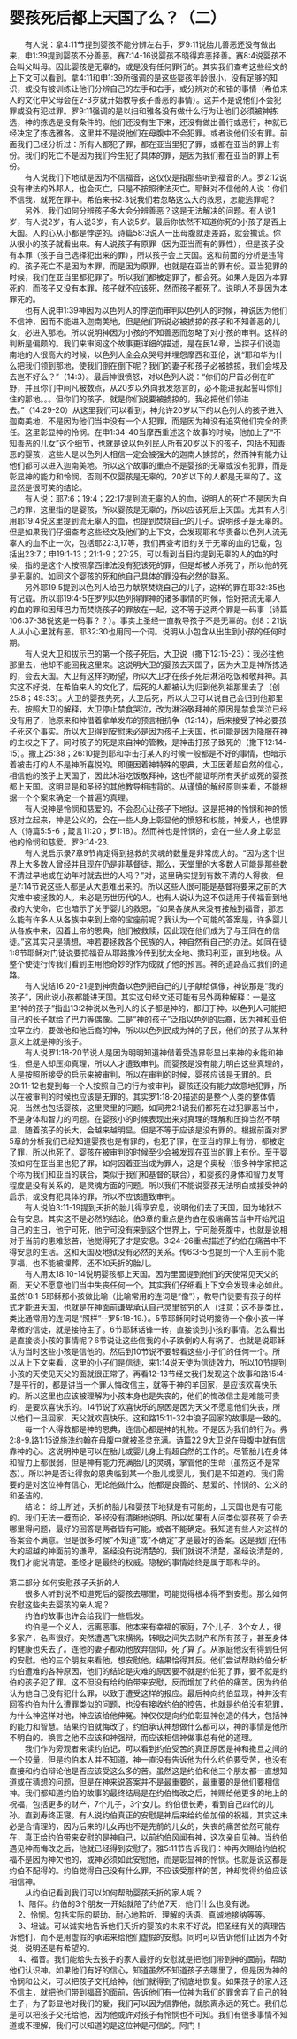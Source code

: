 # 婴孩死后都上天国了么？（二）



<p>　　有人说：拿4:11节提到婴孩不能分辨左右手，罗9:11说胎儿善恶还没有做出来，申1:39提到婴孩不分善恶。赛7:14-16说婴孩不晓得弃恶择善。赛8:4说婴孩不会叫父叫母。因此婴孩是无辜的，或是没有任何罪行的。其实我们查考这些经文的上下文可以看到。拿4:11和申1:39所强调的是这些婴孩年龄很小，没有足够的知识，或没有被训练让他们分辨自己的左手和右手，或分辨对的和错的事情（希伯来人的文化中父母会在2-3岁就开始教导孩子善恶的事情）。这并不是说他们不会犯罪或没有犯过罪。罗9:11强调的是以扫和雅各没有做什么行为让他们必须被神拣选，神的拣选是没有条件的。他们还没有生下来，还没有做出善行或恶行，神就已经决定了拣选雅各。这里并不是说他们在母腹中不会犯罪。或者说他们没有罪。前面我们已经分析过：所有人都犯了罪，都在亚当里犯了罪，或都在亚当的罪上有份。我们的死亡不是因为我们今生犯了具体的罪，是因为我们都在亚当的罪上有份。<br />
　　有人说我们下地狱是因为不信福音，这仅仅是指那些听到福音的人。罗2:12说没有律法的外邦人，也会灭亡，只是不按照律法灭亡。耶稣对不信他的人说：你们不信我，就死在罪中。希伯来书2:3说我们若忽略这么大的救恩，怎能逃罪呢？<br />
　　另外，我们如何分辨孩子多大会分辨善恶？这是无法解决的问题。有人说1岁，有人说2岁，有人说3岁，有人说5岁。最后你依然不知道你死的小孩子是否上天国。人的心从小都是悖逆的。诗篇58:3说人一出母腹就走差路，就会撒谎。你从很小的孩子就看出来。有人说孩子有原罪（因为亚当而有的罪性），但是孩子没有本罪（孩子自己选择犯出来的罪），所以孩子会上天国。这和前面的分析是违背的。孩子死亡不是因为本罪，而是因为原罪，也就是在亚当的罪有份。亚当犯罪的时候，我们在亚当里都犯罪了。所以我们都被定罪了，都会死。如果人是因为本罪死的，而孩子又没有本罪，孩子就不应该死，然而孩子都死了。说明人不是因为本罪死的。<br />
　　也有人说申1:39神因为以色列人的悖逆而审判以色列人的时候，神说因为他们不信神，因而不能进入迦南美地，但是他们所说必被掳掠的孩子和不知善恶的儿女，必进入那地。所以说明神因为小孩的不知善恶而忽略了对小孩的审判。这样的判断是偏颇的。我们来审阅这个故事更详细的描述，是在民14章，当探子们说迦南地的人很高大的时候，以色列人全会众哭号并埋怨摩西和亚伦，说“耶和华为什么把我们领到那地，使我们倒在倒下呢？我们的妻子和孩子必被掳掠，我们会埃及去岂不好么？”（14:3）。最后神很愤怒，对以色列人说：“你们的尸首必倒在旷野，并且你们中间凡被数点，从20岁以外向我发怨言的，必不能进我起誓叫你们住的那地。。。但你们的孩子，就是你们说要被掳掠的，我必把他们领进去。”（14:29-20）从这里我们可以看到，神允许20岁以下的以色列人的孩子进入迦南美地，不是因为他们当中没有一个人犯罪，而是因为神没有追究他们完全的责任。这里彰显神的怜悯。在申1:34-40当摩西重述这个故事的时候，他加上了“不知善恶的儿女”这个细节，也就是说以色列民人所有20岁以下的孩子，包括不知善恶的婴孩，这些人是以色列人相信一定会被强大的迦南人掳掠的，然而神有能力让他们都可以进入迦南美地。所以这个故事的重点不是婴孩的无辜或没有犯罪，而是彰显神的能力和怜悯。否则不仅婴孩是无辜的，20岁以下的人都是无辜的了。这显然是很可笑的结论。<br />
　　有人说：耶7:6；19:4；22:17提到流无辜的人的血，说明人的死亡不是因为自己的罪，这里指的是婴孩，所以婴孩是无辜的，所以应该死后上天国。尤其有人引用耶19:4说这里提到流无辜人的血，也提到焚烧自己的儿子。说明孩子是无辜的。但是如果我们仔细查考这些经文及他们的上下文，会发现耶和华责备以色列人流无辜人的血不止一次，包括耶22:3,17等，我们再查考旧约关于无辜的血的记载，包括出23:7；申19:1-13；21:1-9；27:25，可以看到当旧约提到无辜的人的血的时候，指的是这个人按照摩西律法没有犯该死的罪，但是却被人杀死了，所以他的死是无辜的。如同这个婴孩的死和他自己具体的罪没有必然的联系。<br />
　　另外耶19:5提到以色列人给巴力献祭焚烧自己的儿子，这样的罪在耶32:35也有记载。所以耶19:4-5在罗列以色列得罪神的诸多事情的时候，恰好把流无辜人的血的罪和因拜巴力而焚烧孩子的罪放在一起，这不等于这两个罪是一码事（诗篇106:37-38说这是一码事？？）。事实上圣经一直教导孩子不是无辜的。创8：21说人从小心里就有恶。耶32:30也用同一个词。说明从小包含从出生到小孩的任何时期。<br />
　　有人说大卫和拔示巴的第一个孩子死后，大卫说（撒下12:15-23）：我必往他那里去，他却不能回我这里来。这说明大卫的婴孩去天国了，因为大卫是神所拣选的，会去天国。大卫有这样的盼望，所以大卫才在孩子死后淋浴吃饭和敬拜神。其实这不好说，在希伯来人的文化了，后死的人都被认为归到他列祖那里去了（创25:8；49:33）。大卫的婴孩先死，大卫后死，所以大卫可以说自己会归到他那里去。按照大卫的解释，大卫停止禁食哭泣，改为淋浴敬拜神的原因是禁食哭泣已经没有用了，他原来和神借着拿单发布的预言相抗争（12:14），后来接受了神必要孩子死这个事实。所以大卫得到安慰未必是因为孩子上天国，也可能是因为降服在神的主权之下了。同时孩子的死是来自神的管教，是神击打孩子致死的（撒下12:14-15）。撒上25:38；26:10提到耶和华击打某人的时候一般都是不好的事情，也暗示着被击打的人不是神所喜悦的。即便因着神特殊的恩典，大卫因着超自然的信心，相信他的孩子上天国了，因此沐浴吃饭敬拜神，这也不能证明所有夭折或死的婴孩都上天国。这明显是和圣经的其他教导相违背的。从谨慎的解经原则来看，不能根据一个个案来确定一个普遍的真理。<br />
　　有人说神是怜悯和慈爱的，不会忍心让孩子下地狱。这是把神的怜悯和神的愤怒对立起来，神是公义的，会在一些人身上彰显他的愤怒和权能，神爱人，也恨罪人（诗篇5:5-6；箴言11:20；罗1:18）。然而神也是怜悯的，会在一些人身上彰显他的怜悯和慈爱。罗9:14-23.&nbsp;<br />
　　有人说启示录7章9节肯定得到拯救的灵魂的数量是非常庞大的。“因为这个世界上大多数人曾经并且现在仍是非基督徒，那么，天堂里的大多数人可能是那些数不清过早地或在幼年时就去世的人吗？”对，这里确实提到有数不清的人得救，但是7:14节说这些人都是从大患难出来的。所以这些人很可能是基督将要来之前的大灾难中被拯救的人。未必是历世历代的人。也有人说认为这不仅适用于传福音到地极的大使命，它也暗示了关于婴儿的救恩，“如果各族从来没有接触到福音，那怎么能有许多人从各族中来到上帝的宝座前呢？我认为一个可能的答案是，许多婴儿从各族中来，因着上帝的恩典，他们被救赎，因此现在他们成为了与王同在的信徒。”这其实只是猜想。神若要拯救各个民族的人，神自然有自己的办法。如同在徒1:8节耶稣对门徒说要把福音从耶路撒冷传到犹太全地、撒玛利亚，直到地极。从整个使徒行传我们看到主用他奇妙的作为成就了他的预言。神的道路高过我们的道路。<br />
　　有人说结16:20-21提到神责备以色列把自己的儿子献给偶像，神说那是“我的孩子”，因此说小孩都能进天国。其实这句经文还可能有另外两种解释：一是这里“神的孩子”指出13:2神说以色列人的长子都是神的，都归于神。以色列人可能把自己的长子献给了巴力等偶像。二是“神的孩子”泛指以色列的后裔，因为神和亚伯拉罕立约，要做他和他后裔的神，所以以色列民成为神的子民，他们的孩子从某种意义上就是神的孩子。<br />
　　有人说罗1:18-20节说人是因为明明知道神借着受造界彰显出来神的永能和神性，但是人却压抑真理，所以人才遭致审判。而婴孩是没有能力明白这些真理的，人是按照所接受的启示来被审判，所以在审判的时候，婴孩应该是无罪的。启20:11-12也提到每一个人按照自己的行为被审判，婴孩还没有能力故意地犯罪，所以在被审判的时候也应该是无罪的。其实罗1:18-20描述的是整个人类的整体情况，当然也包括婴孩，这里灵里的问题，如同弗2:1说我们都死在过犯罪恶当中，不是身体和智力的问题。在婴孩小的时候表现出来对真理的理解和压抑当然不明显，随着孩子的长大，会越来越明显。但是不等于应该是没有罪的。根据前面对罗5章的分析我们已经知道婴孩也是有罪的，也犯了罪，在亚当的罪上有份，都被定了罪，所以也死了。婴孩在被审判的时候至少会被发现在亚当的罪上有份。至于婴孩如何在亚当里也犯了罪，如何因着亚当成为罪人，这是个奥秘（很多神学家把这个称为我们和亚当的联合，类似于我们和基督的联合），和婴孩的身体和智力发育程度是没有关系的，是灵魂方面的问题。所以我们不能说婴孩无法明白或接受神的启示，或没有犯具体的罪，所以不应该遭致审判。<br />
　　有人说伯3:11-19提到夭折的胎儿得享安息，说明他们去了天国，因为地狱不会有安息。其实这不是必然的结论。伯3章的重点是约伯在极端痛苦当中开始咒诅自己的生日，他宁可死，他宁可没有来到这个世界上，宁可胎死腹中，也就是说相对于当前的患难愁苦，他觉得死了才是安息。3:24-26重点描述了约伯在痛苦中不得安息的生活。这和天国及地狱没有必然的关系。传6:3-5也提到一个人生前不能享福，也不能被埋葬，还不如夭折的胎儿。<br />
　　有人用太18:10-14说明婴孩都上天国。因为里面提到他们的天使常见天父的面，天父不愿意他们当中失丧任何一个。其实我们仔细看上下文会发现未必如此。虽然18:1-5耶稣那小孩做比喻（比喻常用的连词是“像”），教导门徒要有孩子的样式才能进天国，也就是在神面前谦卑承认自己灵里贫穷的人（注意：这不是类比，类比通常用的连词是“照样”--罗5:18-19.）。5节耶稣同时说明接待一个像小孩一样卑微的信徒，就是接待主了。6节耶稣话锋一转，直接谈到小孩的事情。怎么看出是直接谈小孩的事情呢？6节说让这些信我的小子跌倒的人有祸了。也就是说耶稣认为当时这些小孩是信他的。然后到10节说不要轻看这些小子们的任何一个。所以从上下文来看，这里的小子们是信徒，来1:14说天使为信徒效力，所以10节提到小孩的天使见天父的面就很正常了。再看12-13节经文我们发现这个故事和路15:4-7是平行的，都是讲当一个罪人悔改信主，就等于神的羊回家，是应该欢喜快乐的。所以这里也应该被理解为小孩本身也是失丧的，他们的悔改信主是难能可贵的，是要欢喜快乐的。14节说了欢喜快乐的原因是因为天父不愿意他们失丧，所以他们一旦回家，天父就欢喜快乐。这和路15:11-32中浪子回家的故事是一致的。<br />
　　每一个人得救都是神的恩典，连信心都是神的礼物。不是因为我们的行为。弗2:8-9.路1:15说施洗约翰在母腹中就被圣灵充满。诗篇22:9大卫说在母腹中就有信靠神的心。这说明神是可以在胎儿或婴儿身上有超自然的工作的。尽管胎儿在身体和智力上都很弱，但是神有能力充满胎儿的灵魂，掌管他的生命（虽然这不是常态）。所以神是否让得救的恩典临到某一个胎儿或婴儿，我们是不知道的。我们需要的是对这位神有信心，无论他做什么，他都是良善的、慈爱的、怜悯的、公义的和圣洁的。<br />
　　结论：&nbsp;综上所述，夭折的胎儿和婴孩下地狱是有可能的，上天国也是有可能的。我们无法一概而论，圣经没有清晰地说明。所以如果有人问类似婴孩死了会去哪里得问题，最好的回答是两者皆有可能，或者不能确定。我知道有些人对这样的答案会不满意。但是很多时候“不知道”或“不确定”才是最好的答案。这是我们在伟大的超越的神面前的谦卑，圣经没有说清楚的，我们就说不清楚，圣经说清楚的，我们才能说清楚。圣经才是最终的权威。隐秘的事情始终是属于耶和华的。<br />
&nbsp;<br />
第二部分&nbsp;如何安慰孩子夭折的人<br />
　　很多人听到说不知道死后的婴孩去哪里，可能觉得根本得不到安慰。那么如何安慰这些失去婴孩的亲人呢？<br />
　　约伯的故事也许会给我们一些启发。<br />
　　约伯是一个义人，远离恶事。他本来有幸福的家庭，7个儿子，3个女人，很多家产，名声很好。突然遭遇飞来横祸，转眼之间失去财产和所有孩子，甚至身体的健康也失去了。连他的妻子都劝他放弃信仰，死了算了。从家庭他没有得到任何的安慰。他的三个朋友来看他，想安慰他，结果恰得其反。他们尝试帮助约伯分析约伯遭难的各种原因，他们的结论是灾难的原因要不就是约伯犯了罪，要不就是约伯的孩子犯了罪。这不但没有给约伯带来安慰，反而增加了约伯的痛苦。因为约伯认为他自己没有犯什么罪，以致于遭受这样的报应。最后神向约伯显现，神并没有回答约伯为什么遭罪类似的问题，也没有接收约伯的控告，也就是约伯没有犯罪，为什么神这样对他，神应该给他伸冤。神仅仅是向约伯彰显神创造的伟大，包括神的能力和智慧。结果约伯就悔改了。约伯承认神想做什么都可以，神的事情是他所不明白的。换言之他不应该和神强辩，而应该相信神做事总有他的道理。<br />
　　我们作为旁观者来读约伯记，可以看到约伯受苦的真正原因是神和撒旦之间的一个较量，但是约伯本人并不知道，神一直没有告诉他为什么约伯要受苦，也没有直接和约伯辩论他是否应该受这么多的苦。虽然这是约伯和他三个朋友都一直想知道或在猜想的问题，但是在神来说答案并不是最重要的，最重要的是他们要相信神。我们都知道约伯的故事的最终结局是在约伯悔改之后，神赐给他更多的地上的祝福，包括更多的财产，7个儿子，3个女儿。约伯很长寿，看到自己四代的儿孙。直到寿终正寝。有人说约伯真正的安慰是神后来给约伯加倍的祝福，其实这未必是合情理的，因为后来的儿女再也不是先前的儿女的，失丧的痛苦依然可能存在，真正给约伯带来安慰的是神自己，以前约伯风闻有神，这次亲自见神。当约伯遇见神而悔改之后，他就已经得到安慰了。雅5:11节告诉我们：神再次赐给约伯祝福不是因为神欠他的，或神必须如此安慰他，而是彰显神的怜悯。也就是说这都是约伯不配得的。约伯觉得自己没有什么罪，不应该受那样的苦，神却觉得约伯应该相信神。<br />
　　从约伯记看到我们可以如何帮助婴孩夭折的家人呢？<br />
&nbsp; &nbsp; 1、陪伴。约伯的3个朋友一开始就陪了约伯7天，他们什么也没有说。<br />
&nbsp; &nbsp; 2、怜悯。包括实际的帮助、耐心地聆听、理解的话语、真诚地接纳等等。<br />
&nbsp; &nbsp; 3、坦诚。可以诚实地告诉他们夭折的婴孩的未来不好说，把圣经有关的真理告诉他们，而不是用虚假的承诺来给他们虚假的安慰。同时可以告诉他们正因为不好说，说明还是有希望的。<br />
&nbsp; &nbsp; 4、福音。我们能给失去孩子的家人最好的安慰就是把他们带到神的面前，帮助他们认识神。如果他们有好的信心，知道虽然不知道孩子去哪里了，但是因为神的怜悯和公义，可以把孩子交托给神，他们就得到了彻底地恢复。如果孩子的家人还不信主，就把他们带到福音的面前，告诉他们有一位神为我们的罪舍弃了自己的独生子，为了彰显他对我们的爱，我们可以因为信靠他，就脱离永远的死亡。我们总是可以把孩子交托给他，因为他或许对孩子有怜悯也不可知。我们有很多事情不知道或不理解，我们可以知道的是这位神是可信的。阿门！</p>